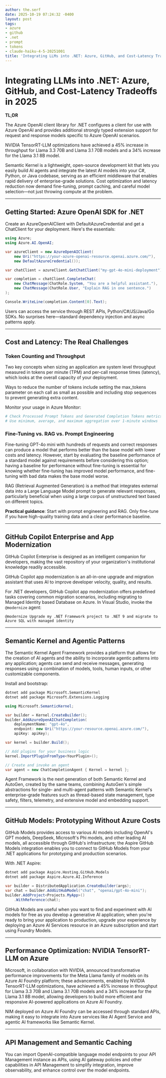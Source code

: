 ```yaml
---
author: the.serf
date: 2025-10-19 07:24:32 -0400
layout: post
tags:
- azure
- github
- .net
- prompt
- tokens
- claude-haiku-4-5-20251001
title: 'Integrating LLMs into .NET: Azure, GitHub, and Cost-Latency Tradeoffs in 2025'
---
```

# Integrating LLMs into .NET: Azure, GitHub, and Cost-Latency Tradeoffs in 2025

**TL;DR**  

The Azure OpenAI client library for .NET configures a client for use with Azure OpenAI and provides additional strongly typed extension support for request and response models specific to Azure OpenAI scenarios.
 
NVIDIA TensorRT-LLM optimizations have achieved a 45% increase in throughput for Llama 3.3 70B and Llama 3.1 70B models and a 34% increase for the Llama 3.1 8B model.
 
Semantic Kernel is a lightweight, open-source development kit that lets you easily build AI agents and integrate the latest AI models into your C#, Python, or Java codebase, serving as an efficient middleware that enables rapid delivery of enterprise-grade solutions.
 Cost optimization and latency reduction now demand fine-tuning, prompt caching, and careful model selection—not just throwing compute at the problem.

---

## Getting Started: Azure OpenAI SDK for .NET


Create an AzureOpenAIClient with DefaultAzureCredential and get a ChatClient for your deployment.
 Here's the essentials:

```csharp
using Azure;
using Azure.AI.OpenAI;

var azureClient = new AzureOpenAIClient(
    new Uri("https://your-azure-openai-resource.openai.azure.com/"),
    new DefaultAzureCredential());

var chatClient = azureClient.GetChatClient("my-gpt-4o-mini-deployment");

var completion = chatClient.CompleteChat(
    new ChatMessage(ChatRole.System, "You are a helpful assistant."),
    new ChatMessage(ChatRole.User, "Explain RAG in one sentence.")
);

Console.WriteLine(completion.Content[0].Text);
```


Users can access the service through REST APIs, Python/C#/JS/Java/Go SDKs.
 No surprises here—standard dependency injection and async patterns apply.

---

## Cost and Latency: The Real Challenges

### Token Counting and Throughput


Two key concepts when sizing an application are system level throughput measured in tokens per minute (TPM) and per-call response times (latency), which looks at the overall capacity of your deployment.
 
Ways to reduce the number of tokens include setting the max_tokens parameter on each call as small as possible and including stop sequences to prevent generating extra content.


Monitor your usage in Azure Monitor:

```bash
# Check Processed Prompt Tokens and Generated Completion Tokens metrics
# Use minimum, average, and maximum aggregation over 1-minute windows
```

### Fine-Tuning vs. RAG vs. Prompt Engineering


Fine-tuning GPT-4o mini with hundreds of requests and correct responses can produce a model that performs better than the base model with lower costs and latency.
 However, 
start by evaluating the baseline performance of a standard model against requirements before considering this option; having a baseline for performance without fine-tuning is essential for knowing whether fine-tuning has improved model performance, and fine-tuning with bad data makes the base model worse.



RAG (Retrieval Augmented Generation) is a method that integrates external data into a Large Language Model prompt to generate relevant responses, particularly beneficial when using a large corpus of unstructured text based on different topics.


**Practical guidance**: Start with prompt engineering and RAG. Only fine-tune if you have high-quality training data and a clear performance baseline.

---

## GitHub Copilot Enterprise and App Modernization


GitHub Copilot Enterprise is designed as an intelligent companion for developers, making the vast repository of your organization's institutional knowledge readily accessible.
 
GitHub Copilot app modernization is an all-in-one upgrade and migration assistant that uses AI to improve developer velocity, quality, and results.


For .NET developers, 
GitHub Copilot app modernization offers predefined tasks covering common migration scenarios, including migrating to Managed Identity based Database on Azure.
 In Visual Studio, invoke the `@modernize` agent:

```
@modernize Upgrade my .NET Framework project to .NET 9 and migrate to Azure SQL with managed identity
```

---

## Semantic Kernel and Agentic Patterns


The Semantic Kernel Agent Framework provides a platform that allows for the creation of AI agents and the ability to incorporate agentic patterns into any application; agents can send and receive messages, generating responses using a combination of models, tools, human inputs, or other customizable components.


Install and bootstrap:

```bash
dotnet add package Microsoft.SemanticKernel
dotnet add package Microsoft.Extensions.Logging
```

```csharp
using Microsoft.SemanticKernel;

var builder = Kernel.CreateBuilder();
builder.AddAzureOpenAIChatCompletion(
    deploymentName: "gpt-4o",
    endpoint: new Uri("https://your-resource.openai.azure.com/"),
    apiKey: apiKey);

var kernel = builder.Build();

// Add plugins for your business logic
kernel.ImportPluginFromType<YourPlugin>();

// Create and invoke an agent
var agent = new ChatCompletionAgent { Kernel = kernel };
```


Agent Framework is the next generation of both Semantic Kernel and AutoGen, created by the same teams, combining AutoGen's simple abstractions for single- and multi-agent patterns with Semantic Kernel's enterprise-grade features such as thread-based state management, type safety, filters, telemetry, and extensive model and embedding support.


---

## GitHub Models: Prototyping Without Azure Costs


GitHub Models provides access to various AI models including OpenAI's GPT models, DeepSeek, Microsoft's Phi models, and other leading AI models, all accessible through GitHub's infrastructure; the Aspire GitHub Models integration enables you to connect to GitHub Models from your .NET applications for prototyping and production scenarios.


With .NET Aspire:

```bash
dotnet add package Aspire.Hosting.GitHub.Models
dotnet add package Aspire.Azure.AI.Inference
```

```csharp
var builder = DistributedApplication.CreateBuilder(args);
var chat = builder.AddGitHubModel("chat", "openai/gpt-4o-mini");
builder.AddProject<Projects.MyApp>()
    .WithReference(chat);
```


GitHub Models are useful when you want to find and experiment with AI models for free as you develop a generative AI application; when you're ready to bring your application to production, upgrade your experience by deploying an Azure AI Services resource in an Azure subscription and start using Foundry Models.


---

## Performance Optimization: NVIDIA TensorRT-LLM on Azure


Microsoft, in collaboration with NVIDIA, announced transformative performance improvements for the Meta Llama family of models on its Azure AI Foundry platform; these advancements, enabled by NVIDIA TensorRT-LLM optimizations, have achieved a 45% increase in throughput for Llama 3.3 70B and Llama 3.1 70B models and a 34% increase for the Llama 3.1 8B model, allowing developers to build more efficient and responsive AI-powered applications on Azure AI Foundry.



NIM deployed on Azure AI Foundry can be accessed through standard APIs, making it easy to integrate into Azure services like AI Agent Service and agentic AI frameworks like Semantic Kernel.


---

## API Management and Semantic Caching


You can import OpenAI-compatible language model endpoints to your API Management instance as APIs, using AI gateway policies and other capabilities in API Management to simplify integration, improve observability, and enhance control over the model endpoints.
